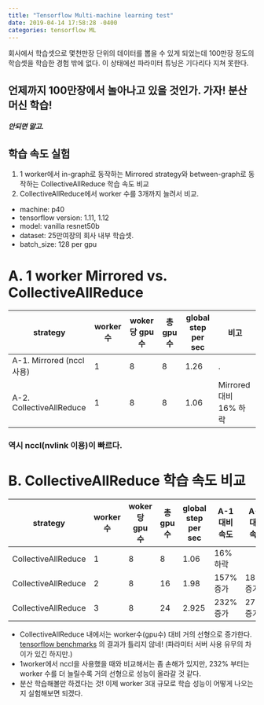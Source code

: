 ```yaml
---
title: "Tensorflow Multi-machine learning test"
date: 2019-04-14 17:58:28 -0400
categories: tensorflow ML
---
```


회사에서 학습셋으로 몇천만장 단위의 데이터를 뽑을 수 있게 되었는데 100만장 정도의 학습셋을 학습한 경험 밖에 없다. 이 상태에선 파라미터 튜닝은 기다리다 지쳐 못한다.

## 언제까지 100만장에서 놀아나고 있을 것인가. 가자! 분산 머신 학습!
##### 안되면 말고.

## 학습 속도 실험
1. 1 worker에서 in-graph로 동작하는 Mirrored strategy와 between-graph로 동작하는 CollectiveAllReduce 학습 속도 비교
2. CollectiveAllReduce에서 worker 수를 3개까지 늘려서 비교.

* machine: p40
* tensorflow version: 1.11, 1.12
* model: vanilla resnet50b
* dataset: 25만여장의 회사 내부 학습셋.
* batch_size: 128 per gpu



# A. 1 worker Mirrored vs. CollectiveAllReduce

strategy | worker수 | woker 당 gpu 수 | 총 gpu 수 | global step per sec | 비고
| - | - | - | - | - | -
A-1. Mirrored (nccl 사용) | 1 | 8 | 8 | 1.26 | . 
A-2. CollectiveAllReduce | 1 | 8 | 8 | 1.06 | Mirrored 대비 16% 하락

### 역시 nccl(nvlink 이용)이 빠르다.

# B. CollectiveAllReduce 학습 속도 비교

strategy | worker수 | woker 당 gpu 수 | 총 gpu 수 | global step per sec | A-1 대비 속도 | A-2 대비 속도 |
| - | - | - | - | - | - | - 
CollectiveAllReduce | 1 | 8 | 8 | 1.06 | 16% 하락
CollectiveAllReduce | 2 | 8 | 16 | 1.98 |  157% 증가 | 185% 증가
CollectiveAllReduce | 3 | 8 | 24 | 2.925 | 232% 증가 | 275% 증가

* CollectiveAllReduce 내에서는 worker수(gpu수) 대비 거의 선형으로 증가한다. [tensorflow benchmarks](https://www.tensorflow.org/guide/performance/benchmarks) 의 결과가 틀리지 않네! (파라미터 서버 사용 유무의 차이가 있긴 하지만.)
* 1worker에서 nccl을 사용했을 때와 비교해서는 좀 손해가 있지만, 232% 부터는 worker 수를 더 늘릴수록 거의 선형으로 성능이 올라갈 것 같다.
* 분산 학습해볼만 하겠다는 것! 이제 worker 3대 규모로 학습 성능이 어떻게 나오는지 실험해보면 되겠다.
